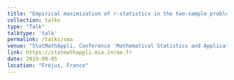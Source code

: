 ```yaml
---
title: "Empirical maximization of r-statistics in the two-sample problem and nonparametric homogeneity tests in high dimension"
collection: talks
type: "Talk"
talktype: 'talk'
permalink: /talks/sma
venue: "StatMathAppli, Conference 'Mathematical Statistics and Applications'"
link: https://statmathappli.mia.inrae.fr
date: 2019-09-05
location: "Fréjus, France"
---
```



